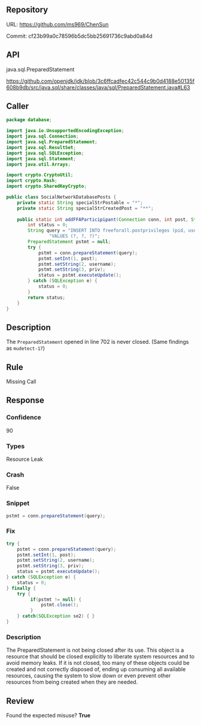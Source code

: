## Repository

URL: https://github.com/ms969/ChenSun

Commit: cf23b99a0c78596b5dc5bb25691736c9abd0a84d

## API

java.sql.PreparedStatement

https://github.com/openjdk/jdk/blob/3c6ffcadfec42c544c9b0d4188e50135f608b9db/src/java.sql/share/classes/java/sql/PreparedStatement.java#L63

## Caller

```java
package database;

import java.io.UnsupportedEncodingException;
import java.sql.Connection;
import java.sql.PreparedStatement;
import java.sql.ResultSet;
import java.sql.SQLException;
import java.sql.Statement;
import java.util.Arrays;

import crypto.CryptoUtil;
import crypto.Hash;
import crypto.SharedKeyCrypto;

public class SocialNetworkDatabasePosts {
	private static String specialStrPostable = "*";
	private static String specialStrCreatedPost = "**";
	
	public static int addFFAParticipipant(Connection conn, int post, String username, String priv) {
		int status = 0;
		String query = "INSERT INTO freeforall.postprivileges (pid, username, privilege) " +
				"VALUES (?, ?, ?)";
		PreparedStatement pstmt = null;
		try {
			pstmt = conn.prepareStatement(query);
			pstmt.setInt(1, post);
			pstmt.setString(2, username);
			pstmt.setString(3, priv);
			status = pstmt.executeUpdate();
		} catch (SQLException e) {
			status = 0;
		}
		return status;
	}
}

```

## Description

The `PreparedStatement` opened in line 702 is never closed.
(Same findings as `mudetect-17`)


## Rule

Missing Call

## Response

### Confidence

90

### Types

Resource Leak

### Crash

False

### Snippet

```java
pstmt = conn.prepareStatement(query);
```

### Fix

```java
try {
	pstmt = conn.prepareStatement(query);
	pstmt.setInt(1, post);
	pstmt.setString(2, username);
	pstmt.setString(3, priv);
	status = pstmt.executeUpdate();
} catch (SQLException e) {
	status = 0;
} finally {
    try {
         if(pstmt != null) {
             pstmt.close();
         }
    } catch(SQLException se2) { }
}
```

### Description

The PreparedStatement is not being closed after its use. This object is a resource that should be closed explicitly to liberate system resources and to avoid memory leaks. If it is not closed, too many of these objects could be created and not correctly disposed of, ending up consuming all available resources, causing the system to slow down or even prevent other resources from being created when they are needed.

## Review

Found the expected misuse? **True**

